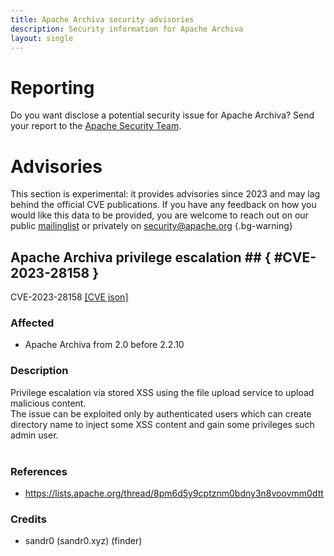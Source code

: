 ```yaml
---
title: Apache Archiva security advisories
description: Security information for Apache Archiva
layout: single
---
```


# Reporting

Do you want disclose a potential security issue for Apache Archiva? Send your report to the  [Apache Security Team](mailto:security@apache.org).

# Advisories

This section is experimental: it provides advisories since 2023 and may lag behind the official CVE publications. If you have any feedback on how you would like this data to be provided, you are welcome to reach out on our public [mailinglist](/mailinglist) or privately on [security@apache.org](mailto:security@apache.org)
{.bg-warning}

## Apache Archiva privilege escalation ## { #CVE-2023-28158 }

CVE-2023-28158 [\[CVE json\]](./CVE-2023-28158.cve.json)

### Affected

* Apache Archiva from 2.0 before 2.2.10


### Description

Privilege escalation via stored XSS using the file upload service to upload malicious content.<br><span style="background-color: rgb(255, 255, 255);">The issue can be exploited only by authenticated users which can create directory name to inject some XSS content and gain some privileges such admin user.</span><br><br>

### References
* https://lists.apache.org/thread/8pm6d5y9cptznm0bdny3n8voovmm0dtt


### Credits
* sandr0 (sandr0.xyz)  (finder)
